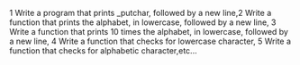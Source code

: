 1 Write a program that prints _putchar, followed by a new line,2 Write a function that prints the alphabet, in lowercase, followed by a new line, 3 Write a function that prints 10 times the alphabet, in lowercase, followed by a new line, 4 Write a function that checks for lowercase character, 5 Write a function that checks for alphabetic character,etc... 
